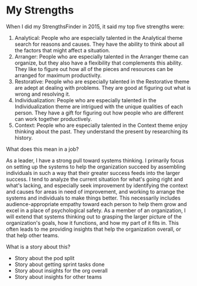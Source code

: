 # My Strengths

When I did my StrengthsFinder in 2015, it said my top five strengths were:

1. Analytical: People who are especially talented in the Analytical theme search for reasons and causes. They have the ability to think about all the factors that might affect a situation.
2. Arranger: People who are especially talented in the Arranger theme can organize, but they also have a flexibility that complements this ability. They like to figure out how all of the pieces and resources can be arranged for maximum productivity.
3. Restorative: People who are especially talented in the Restorative theme are adept at dealing with problems. They are good at figuring out what is wrong and resolving it.
4. Individualization: People who are especially talented in the Individualization theme are intrigued with the unique qualities of each person. They have a gift for figuring out how people who are different can work together productively.
5. Context: People who are especially talented in the Context theme enjoy thinking about the past. They understand the present by researching its history.

What does this mean in a job?

As a leader, I have a strong pull toward systems thinking. I primarily focus on setting up the systems to help the organization succeed by assembling individuals in such a way that their greater success feeds into the larger success. I tend to analyze the current situation for what's going right and what's lacking, and especially seek improvement by identifying the context and causes for areas in need of improvement, and working to arrange the systems and individuals to make things better. This necessarily includes audience-appropriate empathy toward each person to help them grow and excel in a place of psychological safety. As a member of an organization, I will extend that systems thinking out to grasping the larger picture of the organization's goals, how it functions, and how my part of it fits in. This often leads to me providing insights that help the organization overall, or that help other teams.

What is a story about this?

* Story about the pod split
* Story about getting sprint tasks done
* Story about insights for the org overall
* Story about insights for other teams


